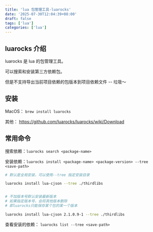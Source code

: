 ```yaml
---
title: 'lua 包管理工具-luarocks'
date: '2025-07-30T12:04:39+08:00'
draft: false
tags: ['lua']
categories: ['lua']
---
```


## luarocks 介绍

luarocks 是 lua 的包管理工具。

可以搜索和安装第三方依赖包。

但是不支持导出当前项目依赖的包版本到项目依赖文件 -- 垃圾～

## 安装

MacOS： `brew install luarocks`

其他： <https://github.com/luarocks/luarocks/wiki/Download>

## 常用命令

搜索依赖：`luarocks search <package-name>`

安装依赖：`luarocks install <package-name> <package-version> --tree <save-path>`

```bash
# 默认是全局安装，可以使用--tree 指定安装目录

luarocks install lua-cjson --tree ./thirdlibs


# 不加版本号默认安装最新版本
# 如果指定版本号，会将其他版本删除
# 即luarocks只能保存某个包的某一个版本

luarocks install lua-cjson 2.1.0.9-1 --tree ./thirdlibs
```

查看安装的依赖： `luarocks list --tree <save-path>`
